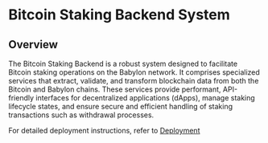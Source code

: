 # Bitcoin Staking Backend System

## Overview

The Bitcoin Staking Backend is a robust system designed to facilitate Bitcoin staking operations on the Babylon network. It comprises specialized services that extract, validate, and transform blockchain data from both the Bitcoin and Babylon chains. These services provide performant, API-friendly interfaces for decentralized applications (dApps), manage staking lifecycle states, and ensure secure and efficient handling of staking transactions such as withdrawal processes.

For detailed deployment instructions, refer to [Deployment](./deployment/README.md) 
